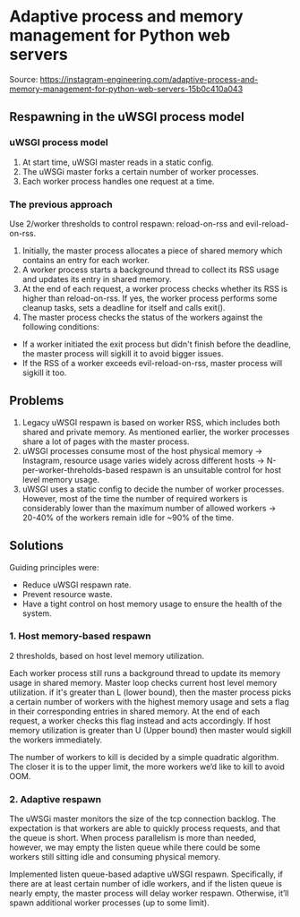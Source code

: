 # Adaptive process and memory management for Python web servers

Source: <https://instagram-engineering.com/adaptive-process-and-memory-management-for-python-web-servers-15b0c410a043>

## Respawning in the uWSGI process model

### uWSGI process model

1. At start time, uWSGI master reads in a static config.
2. The uWSGi master forks a certain number of worker processes.
3. Each worker process handles one request at a time.

### The previous approach

Use 2/worker thresholds to control respawn: reload-on-rss and evil-reload-on-rss.

1. Initially, the master process allocates a piece of shared memory which contains an entry for each worker.
2. A worker process starts a background thread to collect its RSS usage and updates its entry in shared memory.
3. At the end of each request, a worker process checks whether its RSS is higher than reload-on-rss. If yes, the worker process performs some cleanup tasks, sets a deadline for itself and calls exit().
4. The master process checks the status of the workers against the following conditions:

- If a worker initiated the exit process but didn't finish before the deadline, the master process will sigkill it to avoid bigger issues.
- If the RSS of a worker exceeds evil-reload-on-rss, master process will sigkill it too.

## Problems

1. Legacy uWSGI respawn is based on worker RSS, which includes both shared and private memory. As mentioned earlier, the worker processes share a lot of pages with the master process.
2. uWSGI processes consume most of the host physical memory -> Instagram, resource usage varies widely across different hosts -> N-per-worker-threholds-based respawn is an unsuitable control for host level memory usage.
3. uWSGI uses a static config to decide the number of worker processes. However, most of the time the number of required workers is considerably lower than the maximum number of allowed workers -> 20-40% of the workers remain idle for ~90% of the time.

## Solutions

Guiding principles were:

- Reduce uWSGI respawn rate.
- Prevent resource waste.
- Have a tight control on host memory usage to ensure the health of the system.

### 1. Host memory-based respawn

2 thresholds, based on host level memory utilization.

Each worker process still runs a background thread to update its memory usage in shared memory. Master loop checks current host level memory utilization. if it's greater than L (lower bound), then the master process picks a certain number of workers with the highest memory usage and sets a flag in their corresponding entries in shared memory. At the end of each request, a worker checks this flag instead and acts accordingly. If host memory utilization is greater than U (Upper bound) then master would sigkill the workers immediately.

The number of workers to kill is decided by a simple quadratic algorithm. The closer it is to the upper limit, the more workers we’d like to kill to avoid OOM.

### 2. Adaptive respawn

The uWSGi master monitors the size of the tcp connection backlog. The expectation is that workers are able to quickly process requests, and that the queue is short. When process parallelism is more than needed, however, we may empty the listen queue while there could be some workers still sitting idle and consuming physical memory.

Implemented listen queue-based adaptive uWSGI respawn. Specifically, if there are at least certain number of idle workers, and if the listen queue is nearly empty, the master process will delay worker respawn. Otherwise, it’ll spawn additional worker processes (up to some limit).
